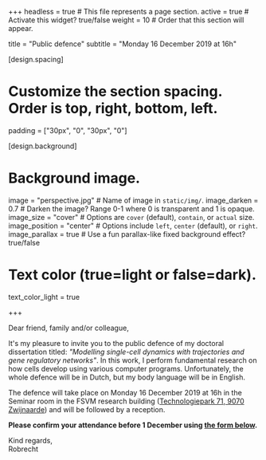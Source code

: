 +++
headless = true  # This file represents a page section.
active = true  # Activate this widget? true/false
weight = 10  # Order that this section will appear.

title = "Public defence"
subtitle = "Monday 16 December 2019 at 16h"

[design.spacing]
  # Customize the section spacing. Order is top, right, bottom, left.
  padding = ["30px", "0", "30px", "0"]

[design.background]
  # Background image.
  image = "perspective.jpg"  # Name of image in `static/img/`.
  image_darken = 0.7  # Darken the image? Range 0-1 where 0 is transparent and 1 is opaque.
  image_size = "cover"  #  Options are `cover` (default), `contain`, or `actual` size.
  image_position = "center"  # Options include `left`, `center` (default), or `right`.
  image_parallax = true  # Use a fun parallax-like fixed background effect? true/false

  # Text color (true=light or false=dark).
  text_color_light = true

+++

Dear friend, family and/or colleague,

It's my pleasure to invite you to the public defence of my doctoral dissertation titled: *"Modelling single-cell dynamics with trajectories and gene regulatory networks"*. In this work, I perform fundamental research on how cells develop using various computer programs. Unfortunately, the whole defence will be in Dutch, but my body language will be in English.

The defence will take place on Monday 16 December 2019 at 16h in the Seminar room in the FSVM research building ([Technologiepark 71, 9070 Zwijnaarde](#location)) and will be followed by a reception. 

**Please confirm your attendance before 1 December using [the form below](#register).**

Kind regards,<br/>
Robrecht




